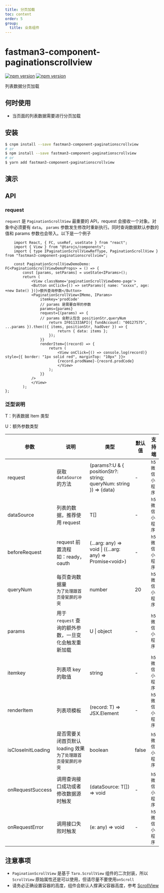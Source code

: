```yaml
---
title: 分页加载
toc: content
order: 5
group: 
  title: 业务组件
---
```


# fastman3-component-paginationscrollview
[![npm version](https://img.shields.io/npm/v/fastman3-component-paginationscrollview?color=%231890ff)](https://www.npmjs.com/package/fastman3-component-paginationscrollview) [![npm version](https://img.shields.io/npm/dy/fastman3-component-paginationscrollview)](https://www.npmjs.com/package/fastman3-component-paginationscrollview)

列表数据分页加载

## 何时使用

- 当页面的列表数据需要进行分页加载

## 安装
```bash
$ cnpm install --save fastman3-component-paginationscrollview
# or
$ npm install --save fastman3-component-paginationscrollview
# or
$ yarn add fastman3-component-paginationscrollview
```

## 演示
<Mobile url="http://easycli.cn:8891/components/pagination-scroll-view-demo-h5" sourcekey="pagination-scroll"></Mobile>

## API

### request

`request` 是 `PaginationScrollView` 最重要的 API，request 会接收一个对象。对象中必须要有 `data`。 `params` 参数发生修改时重新执行。同时查询数据默认参数的值和 params 参数也会带入。以下是一个例子

```tsx | pure
    import React, { FC, useRef, useState } from "react";
    import { View } from "@tarojs/components";
    import { type IPaginationScrollViewRefType, PaginationScrollView } from "fastman3-component-paginationscrollview";

    const PaginationScrollViewDemoDemo: FC<PaginationScrollViewDemoProps> = () => {
        const [params, setParams] = useState<IParams>();
        return (
            <View className='paginationScrollViewDemo-page'>
            <Button onClick={() => setParams({ name: "xxxxx", age: +new Date() })}>额外查询参数</Button> 
            <PaginationScrollView<IMemo, IParams>
                itemkey='prodCode'
                // params 是需要自带的参数
                params={params}
                request={(params) => {
                // params 会默认包含 positionStr,queryNum
                    return IF011333API({ fundAccount: "00127575", ...params }).then(({ items, positionStr, hadOver }) => {
                        return { data: items };
                    });
                }}
                renderItem={(record) => {
                    return (
                        <View onClick={() => console.log(record)} style={{ border: "1px solid red", marginTop: "10px" }}>
                        {record.prodName}-{record.prodCode}
                        </View>
                    );
                }}
            />
            </View>
        );
};
```
### 泛型说明
T：列表数据 Item 类型

U：额外参数类型

| 参数 | 说明 |类型  |默认值| 支持端 |
| --- | --- | --- | --- | ---|
| request | 获取 `dataSource` 的方法 | <div class='api-type'> (params?:U & { positionStr?: string; queryNum: string }) => {data}</div> | - |<div class='api-col-100'>`h5`<br/>`微信小程序`</div>|
| dataSource | 列表的数据，推荐使用 request | <div class='api-type'> T[]</div> | - |<div class='api-col-100'>`h5`<br/>`微信小程序`</div>|
| beforeRequest | request 前置流程<br>如：ready，oauth | <div class='api-type'> (...arg: any) => void \| ((...arg: any) => Promise\<void\>)</div> | - |<div class='api-col-100'>`h5`<br/>`微信小程序`</div>|
| queryNum | 每页查询数据量 <br>`为了处理跟首页骨架屏的冲突`| <div class='api-type'> number</div> | 20 |<div class='api-col-100'>`h5`<br/>`微信小程序`</div>|
| params | 用于 `request` 查询的额外参数，一旦变化会触发重新加载| <div class='api-type'> U \| object</div> | - |<div class='api-col-100'>`h5`<br/>`微信小程序`</div>|
| itemkey | 列表项 key 的取值 | <div class='api-type'> string</div> | - |<div class='api-col-100'>`h5`<br/>`微信小程序`</div>|
| renderItem | 列表项模板 | <div class='api-type'> (record: T) => JSX.Element</div> | - |<div class='api-col-100'>`h5`<br/>`微信小程序`</div>|
| isCloseInitLoading | 是否需要关闭首页默认 loading 效果 <br>`为了处理跟首页骨架屏的冲突`| <div class='api-type'> boolean</div> | false |<div class='api-col-100'>`h5`<br/>`微信小程序`</div>|
| onRequestSuccess | 调用查询接口成功或者修改数据源时触发 | <div class='api-type'> (dataSource: T[]) => void</div> | - |<div class='api-col-100'>`h5`<br/>`微信小程序`</div>|
| onRequestError | 调用接口失败时触发 | <div class='api-type'> (e: any) => void</div> | - |<div class='api-col-100'>`h5`<br/>`微信小程序`</div>|

## 注意事项
* `PaginationScrollView` 是基于 `Taro.ScrollView` 组件的二次封装，所以`ScrollView` 原始属性还是可以使用，但请尽量不要使用`onScroll`
* 请务必正确设置容器的高度，组件会默认人撑满父容器高度，参考 [ScrollView](https://taro-docs.jd.com/taro/docs/components/viewContainer/scroll-view/)